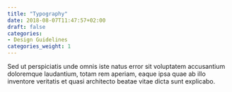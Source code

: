 ```yaml
---
title: "Typography"
date: 2018-08-07T11:47:57+02:00
draft: false
categories:
- Design Guidelines
categories_weight: 1
---
```


Sed ut perspiciatis unde omnis iste natus error sit voluptatem accusantium doloremque laudantium, totam rem aperiam, eaque ipsa quae ab illo inventore veritatis et quasi architecto beatae vitae dicta sunt explicabo.